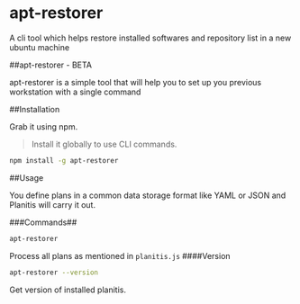 # apt-restorer
A cli tool which helps restore installed softwares and repository list in a new ubuntu machine


##apt-restorer - BETA

apt-restorer is a simple tool that will help you to set up you previous workstation with a single command

##Installation

Grab it using npm.
> Install it globally to use CLI commands.

```bash
npm install -g apt-restorer
```

##Usage

You define plans in a common data storage format like YAML or JSON and Planitis will carry it out.

###Commands##

```bash
apt-restorer
```
Process all plans as mentioned in `planitis.js`
####Version
```bash
apt-restorer --version
```
Get version of installed planitis.